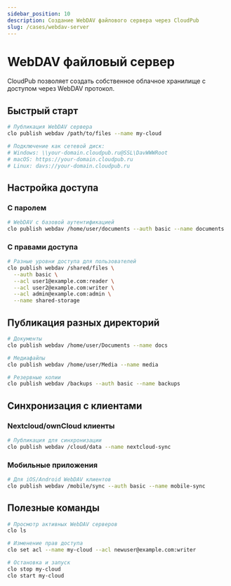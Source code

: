 ```yaml
---
sidebar_position: 10
description: Создание WebDAV файлового сервера через CloudPub
slug: /cases/webdav-server
---
```


# WebDAV файловый сервер

CloudPub позволяет создать собственное облачное хранилище с доступом через WebDAV протокол.

## Быстрый старт

```bash
# Публикация WebDAV сервера
clo publish webdav /path/to/files --name my-cloud

# Подключение как сетевой диск:
# Windows: \\your-domain.cloudpub.ru@SSL\DavWWWRoot
# macOS: https://your-domain.cloudpub.ru
# Linux: davs://your-domain.cloudpub.ru
```

## Настройка доступа

### С паролем
```bash
# WebDAV с базовой аутентификацией
clo publish webdav /home/user/documents --auth basic --name documents
```

### С правами доступа
```bash
# Разные уровни доступа для пользователей
clo publish webdav /shared/files \
  --auth basic \
  --acl user1@example.com:reader \
  --acl user2@example.com:writer \
  --acl admin@example.com:admin \
  --name shared-storage
```

## Публикация разных директорий

```bash
# Документы
clo publish webdav /home/user/Documents --name docs

# Медиафайлы
clo publish webdav /home/user/Media --name media

# Резервные копии
clo publish webdav /backups --auth basic --name backups
```

## Синхронизация с клиентами

### Nextcloud/ownCloud клиенты
```bash
# Публикация для синхронизации
clo publish webdav /cloud/data --name nextcloud-sync
```

### Мобильные приложения
```bash
# Для iOS/Android WebDAV клиентов
clo publish webdav /mobile/sync --auth basic --name mobile-sync
```

## Полезные команды

```bash
# Просмотр активных WebDAV серверов
clo ls

# Изменение прав доступа
clo set acl --name my-cloud --acl newuser@example.com:writer

# Остановка и запуск
clo stop my-cloud
clo start my-cloud
```
